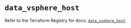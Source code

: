 # `data_vsphere_host`

Refer to the Terraform Registry for docs: [`data_vsphere_host`](https://registry.terraform.io/providers/hashicorp/vsphere/2.8.0/docs/data-sources/host).
